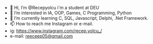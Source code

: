 - 👋 Hi, I’m @Recepyolcu i'm a student at DEU 
- 👀 I’m interested in IA, OOP, Games, C Programming, Python
- 🌱 I’m currently learning C, SQL, Javascript, Delphi, .Net Framework.
- 📫 How to reach me Instagram or e-mail.
- ig: https://www.instagram.com/recep.yolcu_/
- e-mail: reeceep05@gmail.com
